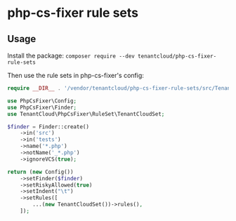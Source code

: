 # php-cs-fixer rule sets

## Usage
Install the package:
`composer require --dev tenantcloud/php-cs-fixer-rule-sets`

Then use the rule sets in php-cs-fixer's config:
```php
require __DIR__ . '/vendor/tenantcloud/php-cs-fixer-rule-sets/src/TenantCloud/PhpCsFixer/RuleSet/TenantCloudSet.php';

use PhpCsFixer\Config;
use PhpCsFixer\Finder;
use TenantCloud\PhpCsFixer\RuleSet\TenantCloudSet;

$finder = Finder::create()
	->in('src')
	->in('tests')
	->name('*.php')
	->notName('_*.php')
	->ignoreVCS(true);

return (new Config())
	->setFinder($finder)
	->setRiskyAllowed(true)
	->setIndent("\t")
	->setRules([
		...(new TenantCloudSet())->rules(),
	]);
```

